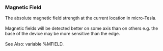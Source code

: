 ### Magnetic Field

The absolute magnetic field strength at the current location in
micro-Tesla.\
\
Magnetic fields will be detected better on some axis than on others e.g.
the base of the device may be more sensitive than the edge.\
\
See Also: variable %MFIELD.
